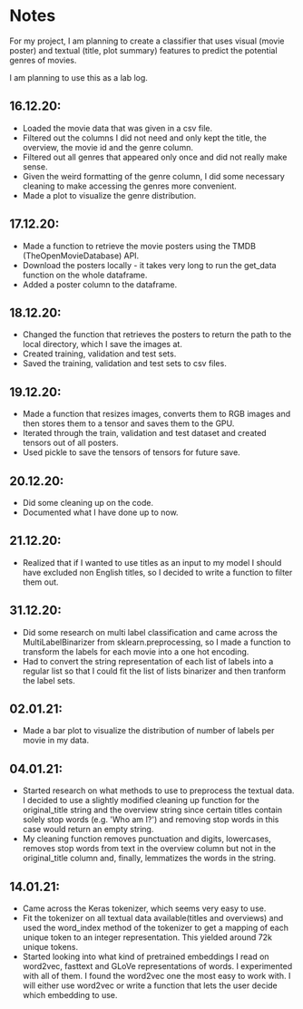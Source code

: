 # Notes

For my project, I am planning to create a classifier that uses visual (movie poster) and textual (title, plot summary) features to predict the potential genres of movies.

I am planning to use this as a lab log.

## 16.12.20: 
- Loaded the movie data that was given in a csv file.
- Filtered out the columns I did not need and only kept the title, the overview, the movie id and the genre column.
- Filtered out all genres that appeared only once and did not really make sense.
- Given the weird formatting of the genre column, I did some necessary cleaning to make accessing the genres more convenient.
- Made a plot to visualize the genre distribution.

## 17.12.20:
- Made a function to retrieve the movie posters using the TMDB (TheOpenMovieDatabase) API.
- Download the posters locally - it takes very long to run the get_data function on the whole dataframe.
- Added a poster column to the dataframe.

## 18.12.20:
- Changed the function that retrieves the posters to return the path to the local directory, which I save the images at.
- Created training, validation and test sets.
- Saved the training, validation and test sets to csv files.

## 19.12.20:
- Made a function that resizes images,  converts them to RGB images and then stores them to a tensor and saves them to the GPU.
- Iterated through the train, validation and test dataset and created tensors out of all posters.
- Used pickle to save the tensors of tensors for future save.

## 20.12.20:
- Did some cleaning up on the code.
- Documented what I have done up to now.

## 21.12.20:
- Realized that if I wanted to use titles as an input to my model I should have excluded non English titles, so I decided to write a function to filter them out.

## 31.12.20:
- Did some research on multi label classification and came across the MultiLabelBinarizer from sklearn.preprocessing, so I made a function to transform the labels for each movie into a one hot encoding.
- Had to convert the string representation of each list of labels into a regular list so that I could fit the list of lists binarizer and then tranform the label sets.

## 02.01.21:
- Made a bar plot to visualize the distribution of number of labels per movie in my data.

## 04.01.21:
- Started research on what methods to use to preprocess the textual data. I decided to use a slightly modified cleaning up function for the original_title string and the overview string since certain titles contain solely stop words (e.g. 'Who am I?') and removing stop words in this case would return an empty string.
- My cleaning function removes punctuation and digits, lowercases, removes stop words from text in the overview column but not in the original_title column and, finally, lemmatizes the words in the string.

## 14.01.21:
- Came across the Keras tokenizer, which seems very easy to use.
- Fit the tokenizer on all textual data available(titles and overviews) and used the word_index method of the tokenizer to get a mapping of each unique token to an integer representation. This yielded around 72k unique tokens.
- Started looking into what kind of pretrained embeddings I read on word2vec, fasttext and GLoVe representations of words. I experimented with all of them. I found the word2vec one the most easy to work with. I will either use word2vec or write a function that lets the user decide which embedding to use.


